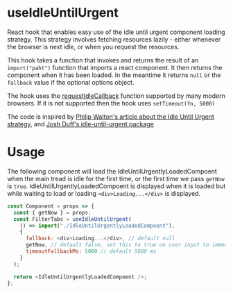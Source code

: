 # useIdleUntilUrgent

React hook that enables easy use of the idle until urgent component loading strategy. This strategy involves fetching resources lazily - either whenever the browser is next idle, or when you request the resources.

This hook takes a function that invokes and returns the result of an `import("paht")` function that imports a react component. It then returns the component when it has been loaded. In the meantime it returns `null` or the `fallback` value if the optional options object.

The hook uses the [requestIdleCallback](https://caniuse.com/#feat=requestidlecallback) function supported by many modern browsers. If it is not supported then the hook uses `setTimeout(fn, 5000)`

The code is inspired by [Philip Walton's article about the Idle Until Urgent strategy](https://philipwalton.com/articles/idle-until-urgent/), and [Josh Duff's idle-until-urgent package](https://github.com/TehShrike/idle-until-urgent)

# Usage

The following component will load the IdleUntilUrgentlyLoadedCompoent when the main tread is idle for the first time, or the first time we pass `getNow` is `true`. IdleUntilUrgentlyLoadedCompoent is displayed when it is loaded but while waiting to load or loading `<div>Loading...</div>` is displayed.

```javascript
const Component = props => {
  const { getNow } = props;
  const FilterTabs = useIdleUntilUrgent(
    () => import("./IdleUntilUrgentlyLoadedCompoent"),
    {
      fallback: <div>Loading...</div>, // default null
      getNow, // default false, set this to true on user input to immediately load the component.
      timeoutFallbackMs: 5000 // default 5000 ms
    }
  );

  return <IdleUntilUrgentlyLoadedCompoent />;
};
```
